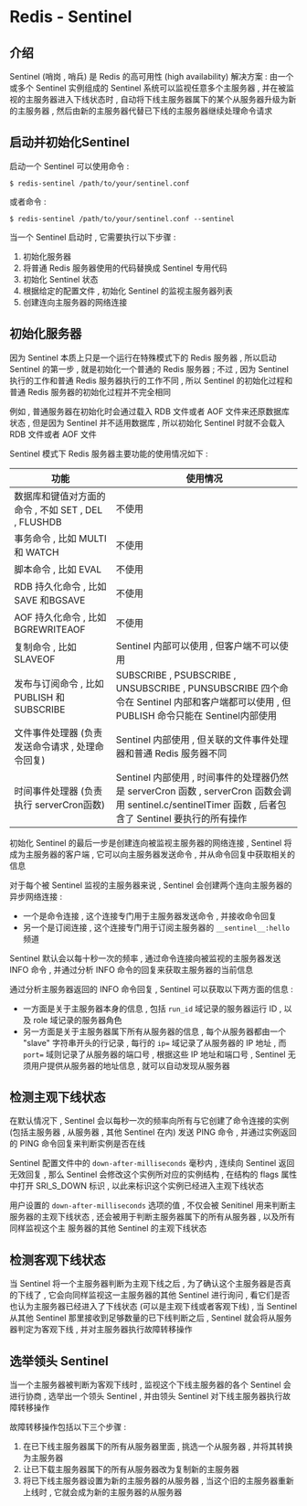 # Redis - Sentinel








<extoc></extoc>

## 介绍

Sentinel (哨岗 , 哨兵) 是 Redis 的高可用性 (high availability) 解决方案 : 由一个或多个 Sentinel 实例组成的 Sentinel 系统可以监视任意多个主服务器 , 并在被监视的主服务器进入下线状态时 , 自动将下线主服务器属下的某个从服务器升级为新的主服务器 , 然后由新的主服务器代替已下线的主服务器继续处理命令请求

## 启动并初始化Sentinel

启动一个 Sentinel 可以使用命令 : 

```shell
$ redis-sentinel /path/to/your/sentinel.conf
```

或者命令 : 

```shell
$ redis-sentinel /path/to/your/sentinel.conf --sentinel
```

当一个 Sentinel 启动时 , 它需要执行以下步骤 : 

1. 初始化服务器
2. 将普通 Redis 服务器使用的代码替换成 Sentinel 专用代码
3. 初始化 Sentinel 状态
4. 根据给定的配置文件 , 初始化 Sentinel 的监视主服务器列表
5. 创建连向主服务器的网络连接

## 初始化服务器

因为 Sentinel 本质上只是一个运行在特殊模式下的 Redis 服务器 , 所以启动 Sentinel 的第一步 , 就是初始化一个普通的 Redis 服务器 ; 不过 , 因为 Sentinel 执行的工作和普通 Redis 服务器执行的工作不同 , 所以 Sentinel 的初始化过程和普通 Redis 服务器的初始化过程并不完全相同

例如 , 普通服务器在初始化时会通过载入 RDB 文件或者 AOF 文件来还原数据库状态 , 但是因为 Sentinel 并不适用数据库 , 所以初始化 Sentinel 时就不会载入 RDB 文件或者 AOF 文件

Sentinel 模式下 Redis 服务器主要功能的使用情况如下 : 

| 功能                                                | 使用情况                                                     |
| --------------------------------------------------- | ------------------------------------------------------------ |
| 数据库和键值对方面的命令 , 不如 SET , DEL , FLUSHDB | 不使用                                                       |
| 事务命令 , 比如 MULTI 和 WATCH                      | 不使用                                                       |
| 脚本命令 , 比如 EVAL                                | 不使用                                                       |
| RDB 持久化命令 , 比如 SAVE 和BGSAVE                 | 不使用                                                       |
| AOF 持久化命令 , 比如 BGREWRITEAOF                  | 不使用                                                       |
| 复制命令 , 比如 SLAVEOF                             | Sentinel 内部可以使用 , 但客户端不可以使用                   |
| 发布与订阅命令 , 比如 PUBLISH 和 SUBSCRIBE          | SUBSCRIBE , PSUBSCRIBE , UNSUBSCRIBE , PUNSUBSCRIBE 四个命令在 Sentinel 内部和客户端都可以使用 , 但 PUBLISH 命令只能在 Sentinel内部使用 |
| 文件事件处理器 (负责发送命令请求 , 处理命令回复)    | Sentinel 内部使用 , 但关联的文件事件处理器和普通 Redis 服务器不同 |
| 时间事件处理器 (负责执行 serverCron函数)            | Sentinel 内部使用 , 时间事件的处理器仍然是 serverCron 函数 , serverCron 函数会调用 sentinel.c/sentinelTimer 函数 , 后者包含了 Sentinel 要执行的所有操作 |

初始化 Sentinel 的最后一步是创建连向被监视主服务器的网络连接 , Sentinel 将成为主服务器的客户端 , 它可以向主服务器发送命令 , 并从命令回复中获取相关的信息

对于每个被 Sentinel 监视的主服务器来说 , Sentinel 会创建两个连向主服务器的异步网络连接 : 

- 一个是命令连接 , 这个连接专门用于主服务器发送命令 , 并接收命令回复
- 另一个是订阅连接 , 这个连接专门用于订阅主服务器的 `__sentinel__:hello` 频道

Sentinel 默认会以每十秒一次的频率 , 通过命令连接向被监视的主服务器发送 INFO 命令 , 并通过分析 INFO 命令的回复来获取主服务器的当前信息

通过分析主服务器返回的 INFO 命令回复 , Sentinel 可以获取以下两方面的信息 : 

- 一方面是关于主服务器本身的信息 , 包括 `run_id` 域记录的服务器运行 ID , 以及 role 域记录的服务器角色
- 另一方面是关于主服务器属下所有从服务器的信息 , 每个从服务器都由一个 "slave" 字符串开头的行记录 , 每行的 `ip=` 域记录了从服务器的 IP 地址 , 而 `port=` 域则记录了从服务器的端口号 , 根据这些 IP 地址和端口号 , Sentinel 无须用户提供从服务器的地址信息 , 就可以自动发现从服务器

## 检测主观下线状态

在默认情况下 , Sentinel 会以每秒一次的频率向所有与它创建了命令连接的实例 (包括主服务器 , 从服务器 , 其他 Sentinel 在内) 发送 PING 命令 , 并通过实例返回的 PING 命令回复来判断实例是否在线

Sentinel 配置文件中的 `down-after-milliseconds` 毫秒内 , 连续向 Sentinel 返回无效回复 , 那么 Sentinel 会修改这个实例所对应的实例结构 , 在结构的 flags 属性中打开 SRI_S_DOWN 标识 , 以此来标识这个实例已经进入主观下线状态

用户设置的 `down-after-milliseconds` 选项的值 , 不仅会被 Senitinel 用来判断主服务器的主观下线状态 , 还会被用于判断主服务器属下的所有从服务器 , 以及所有同样监视这个主 服务器的其他 Sentinel 的主观下线状态 

## 检测客观下线状态

当 Sentinel 将一个主服务器判断为主观下线之后 , 为了确认这个主服务器是否真的下线了 , 它会向同样监视这一主服务器的其他 Sentinel 进行询问 , 看它们是否也认为主服务器已经进入了下线状态 (可以是主观下线或者客观下线) , 当 Sentinel 从其他 Sentinel 那里接收到足够数量的已下线判断之后 , Sentinel 就会将从服务器判定为客观下线 , 并对主服务器执行故障转移操作

## 选举领头 Sentinel

当一个主服务器被判断为客观下线时 , 监视这个下线主服务器的各个 Sentinel 会进行协商 , 选举出一个领头 Sentinel , 并由领头 Sentinel 对下线主服务器执行故障转移操作

故障转移操作包括以下三个步骤 : 

1. 在已下线主服务器属下的所有从服务器里面 , 挑选一个从服务器 , 并将其转换为主服务器
2. 让已下载主服务器属下的所有从服务器改为复制新的主服务器
3. 将已下线主服务器设置为新的主服务器的从服务器 , 当这个旧的主服务器重新上线时 , 它就会成为新的主服务器的从服务器